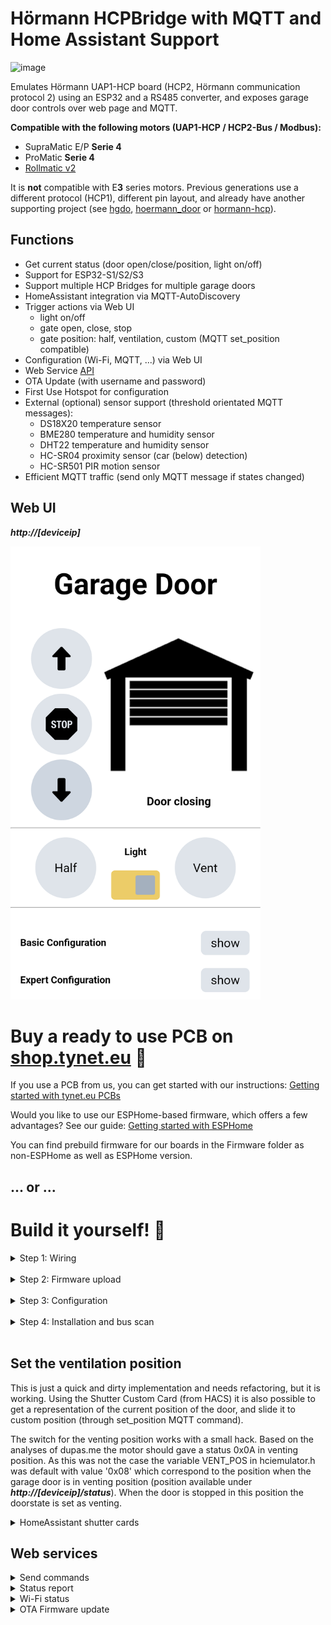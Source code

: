 # Hörmann HCPBridge with MQTT and Home Assistant Support
![image](https://user-images.githubusercontent.com/14005124/215204028-66bb0342-6bc2-48dc-ad8e-b08508bdc811.png)

Emulates Hörmann UAP1-HCP board (HCP2, Hörmann communication protocol 2) using an ESP32 and a RS485 converter, and exposes garage door controls over web page and MQTT.

**Compatible with the following motors (UAP1-HCP / HCP2-Bus / Modbus):**

* SupraMatic E/P **Serie 4**
* ProMatic **Serie 4**
* [Rollmatic v2](docs/rollmatic_v2.md)

It is **not** compatible with E**3** series motors. Previous generations use a different protocol (HCP1), different pin layout, and already have another supporting project (see [hgdo](https://github.com/steff393/hgdo), [hoermann_door](https://github.com/stephan192/hoermann_door) or [hormann-hcp](https://github.com/raintonr/hormann-hcp)).

## Functions

* Get current status (door open/close/position, light on/off)
* Support for ESP32-S1/S2/S3
* Support multiple HCP Bridges for multiple garage doors
* HomeAssistant integration via MQTT-AutoDiscovery
* Trigger actions via Web UI
  * light on/off
  * gate open, close, stop
  * gate position: half, ventilation, custom (MQTT set_position compatible)
* Configuration (Wi-Fi, MQTT, ...) via Web UI
* Web Service [API](#web-services)
* OTA Update (with username and password)
* First Use Hotspot for configuration
* External (optional) sensor support (threshold orientated MQTT messages):
  * DS18X20 temperature sensor
  * BME280 temperature and humidity sensor
  * DHT22 temperature and humidity sensor
  * HC-SR04 proximity sensor (car (below) detection)
  * HC-SR501 PIR motion sensor
* Efficient MQTT traffic (send only MQTT message if states changed)

## Web UI

***http://[deviceip]***

<img src="docs/Images/webinterface.png" width="400" alt="Image of the Web UI">

# Buy a ready to use PCB on [shop.tynet.eu](https://shop.tynet.eu/rs485-bridge-diy-hoermann-mqtt-adapter-esp32-s3-dev-board) :rocket:

If you use a PCB from us, you can get started with our instructions: [Getting started with tynet.eu PCBs](docs/getting_started_prebuilt_pcbs.md)

Would you like to use our ESPHome-based firmware, which offers a few advantages? See our guide: [Getting started with ESPHome](docs/getting_started_esphome.md)

You can find prebuild firmware for our boards in the Firmware folder as non-ESPHome as well as ESPHome version.

## ... or ...

# Build it yourself! 🔨

<details>
 <summary>Step 1: Wiring</summary>

  ## Wiring
 
 ![min wiring](docs/Images/esp32.png)
 
 ESP32 powering requires a Step Down Module such as LM2596S DC-DC, but any 24VDC ==> 5VDC will do, even the tiny ones with 3 pin.
 Please note that the suggested serial pins for serial interfacing, on ESP32, are 16 RXD and 17 TXD.
 
 
 <details>
 <summary>It is possible to implement it with protoboard and underside soldering:</summary>
 
 <br>
 
 ![alt text](docs/Images/esp32_protoboard.jpg)
 ![alt text](docs/Images/esp32_protoboard2.jpg)
 </details>
 
 <details>
 <summary>Details specific to Az-delivery ESP32 (ESP32-WROOM-32)</summary>
 Note the pinout on this cheap but widespread ESP32 module is a bit different. The GND on the bottom left must not be used (it is actually wrongly labeled, it should be CMD). Use the top right instead. Moreover, use the pin 16 as RXD and pin 17 as TXD to match the code on this repository (using UART2, not UART0).
  
 ![image](https://github.com/Gifford47/HCPBridgeMqtt/assets/248961/1ad1c298-cf27-48cc-bf30-7667c27c3304)
 
 </details>
 
 ## RS485
 
 <details open>
 <summary>Pinout RS485 Plug</summary>
 <br>
 
 ![alt text](docs/Images/plug-min.png)
 
 > 📌 **Pinout**
 > 1. GND (Blue)<br>
 > 2. GND (Yellow)<br>
 > 3. B- (Green)<br>
 > 4. A+ (Red)<br>
 > 5. \+24V (Black)<br>
 > 6. \+24V (White)<br>
 
 </details>
 
 ### RS485 adapter
 ![alt text](docs/Images/rs485_raw.jpg)
 > [!NOTE]<br>
 > Pins A+ (Red) and B- (Green) need a 120 Ohm resistor between them for BUS termination. Some RS485 adapters provide termination pad to be soldered.

</details><br>

<details>
 <summary>Step 2: Firmware upload</summary>
 
 ## Upload the firmware
 To use the board without any additional sensors (f.e. as showed in section [wiring](#wiring)) you only need to upload the standard firmware binary.
 
### Sensors
 
 To use additional sensors, you have also to build and upload the according firmware for the sensor. See [flash instructions](docs/flashing_instructions.md) for further info.
 <details>
 <summary>DS18X20 Temperature Sensor</summary>
 
 ![DS18X20](docs/Images/ds18x20.jpg) <br/>
 DS18X20 connected to GPIO4.
 <br>
 
 </details>
 
 <details>
 <summary>HC-SR501 PIR Motion sensor</summary>
 Digital out connected to GPIO23.
 <br>
 </details>
 
 <details>
 <summary>DHT22 temperature and humidity sensor</summary>
 Digital out connected to GPIO27.
 <br>
 </details>
 
 <details>
 <summary>BME280 temperature and humidity sensor</summary>
 
 ![DS18X20](docs/Images/bme280.jpg) <br/>
 SDA connected to  GPIO21<br>
 SCL/SCK connected to GPIO22<br>
 <br>
 </details>
 
 <details>
 <summary>HC-SR04 Ultra sonic proximity sensor</summary>
 
 <br>
 Use the project task for HC-SR04.
 The wiring pins are:<br>
 SR04 Trigger pin is connected to GPIO5<br>
 SR04 ECHO pin is connected to GPIO18<br><br>
 
 It will send an MQTT discovery for two sensor one for the distance in cm available below the sensor and the other informing if the car park is available. It compares if the distance below is less than the maximal measured distance then car park is not available. The hcsr04_maxdistanceCm is defined with 150cm in configuration.h. This setting might not work for everyone. Change it to your needs.
 
 </details>
</details><br>

<details>
  <summary>Step 3: Configuration</summary>

  ## Configuration
  At first boot the settings from the `configuration.h` file are taken over as user preferences. If you choose to make your own build you can set up your settings there.
  After first boot you can change your settings directly in the Web UI without the need to create a new build. 
  
  With the default configuration it will open a Wi-Fi Hotspot you can connect to. When connected to it, you can use the URL http://192.168.4.1 in a web browser to access the Web UI and configure the device.
  
  Use the "Basic Configuration" section to set your Wi-Fi and MQTT credentials, after hitting the Save button your device will reboot.
  The password fields are redacted if there are set with a *. If you don't want to change it, just leave the * as it will be interpreted as unchanged.
  
  <img src="https://github.com/Gifford47/HCPBridgeMqtt/assets/13482963/0081e0bc-ec8e-4cec-a537-c7b0c5758035" width="400" alt="Image of the 'Basic Configuration'">
  
  The preferences will stay even after an OTA update.
  When the memory of your ESP gets deleted your ESP will again load the settings from the configuration.h file.
  
  You can reset all preferences by pressing the BOOT button on the ESP for longer then 5 Seconds and releasing it.
  This will reset all preferences to the default values from configuration.h in the flashed firmware build.
</details><br>

<details>
  <summary>Step 4: Installation and bus scan</summary>
 
  ## Installation
  
  * Connect the board to the BUS
  * Run a BUS scan (differs on the following hardware version): 
  
  ### Old hardware version
  
  BUS scan is started through flipping (ON - OFF) last dip switch. Note that BUS power (+24v) is removed when no devices are detected. In case of issues, you may find useful to "jump start" the device using the +24V provision of other connectors of the motor control board.
    
  ### New hardware version 
  With newer HW versions, the bus scan is carried out using the LC display in menu 37. For more see: [SupraMatic 4 Busscan](https://www.tor7.de/news/bus-scan-beim-supramatic-serie-4-fehlercode-04-vermeiden)
  
  ![alt text](docs/Images/antrieb-min.png)
</details><br>

## Set the ventilation position 

This is just a quick and dirty implementation and needs refactoring, but it is working.
Using the Shutter Custom Card (from HACS) it is also possible to get a representation of the current position of the door, and slide it to custom position (through set_position MQTT command).

The switch for the venting position works with a small hack. Based on the analyses of dupas.me the motor should gave a status 0x0A in venting position. As this was not the case the variable VENT_POS in hciemulator.h was default with value '0x08' which correspond to the position when the garage door is in venting position (position available under ***http://[deviceip]/status***). When the door is stopped in this position the doorstate is set as venting.

<details>
<summary>HomeAssistant shutter cards</summary>

<br>

![Homeassistant card1](docs/Images/ha_shuttercard.png)
![Homeassistant card2](docs/Images/ha.png)
</details>

## Web services

<details>
<summary>Send commands</summary>

URL: **http://[deviceip]/command?action=[id]**
<br>

| id | Function     | Other Parameters |
|----|--------------|------------------|
| 0  | Close        |                  |
| 1  | Open         |                  |
| 2  | Stop         |                  |
| 3  | Ventilation  |                  |
| 4  | Half Open    |                  |
| 5  | Light toggle |                  |
| 6  | Restart      |                  |
| 7  | Set Position | position=[0-100] |

</details>

<details>
<summary>Status report</summary>

URL: **http://[deviceip]/status**
<br>

Response:
```
{
"valid": true,
"doorstate": 64,
"doorposition": 0,
"doortarget": 0,
"lamp": false,
"temp": 19.94000053,
"lastresponse": 0,
"looptime": 1037,
"lastCommandTopic": "hormann/garage_door/command/door",
"lastCommandPayload": "close"
}
```
</details>

<details>
<summary>Wi-Fi status</summary>

URL: **http://[deviceip]/sysinfo**
<br>
</details>

<details>
<summary>OTA Firmware update</summary>

URL: **http://[deviceip]/update**
<br>

![image](https://user-images.githubusercontent.com/14005124/215216505-8c5abe46-5d40-402b-963a-e3825c63d417.png)

</details><br>
